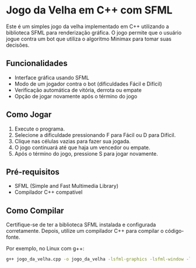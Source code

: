 # Jogo da Velha em C++ com SFML

Este é um simples jogo da velha implementado em C++ utilizando a biblioteca SFML para renderização gráfica. O jogo permite que o usuário jogue contra um bot que utiliza o algoritmo Minimax para tomar suas decisões.

## Funcionalidades

- Interface gráfica usando SFML
- Modo de um jogador contra o bot (dificuldades Fácil e Difícil)
- Verificação automática de vitória, derrota ou empate
- Opção de jogar novamente após o término do jogo

## Como Jogar

1. Execute o programa.
2. Selecione a dificuldade pressionando F para Fácil ou D para Difícil.
3. Clique nas células vazias para fazer sua jogada.
4. O jogo continuará até que haja um vencedor ou empate.
5. Após o término do jogo, pressione S para jogar novamente.

## Pré-requisitos

- SFML (Simple and Fast Multimedia Library)
- Compilador C++ compatível

## Como Compilar

Certifique-se de ter a biblioteca SFML instalada e configurada corretamente. Depois, utilize um compilador C++ para compilar o código-fonte.

Por exemplo, no Linux com g++:

```bash
g++ jogo_da_velha.cpp -o jogo_da_velha -lsfml-graphics -lsfml-window -lsfml-system
